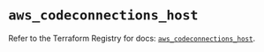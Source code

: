 # `aws_codeconnections_host`

Refer to the Terraform Registry for docs: [`aws_codeconnections_host`](https://registry.terraform.io/providers/hashicorp/aws/5.83.0/docs/resources/codeconnections_host).
